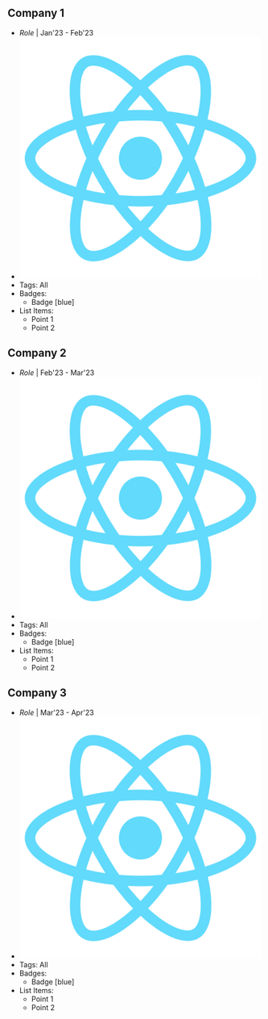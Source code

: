 ## Company 1
- *Role* | Jan'23 - Feb'23
- ![logo512](../assets/logo512.png)
- Tags: All
- Badges:
  - Badge [blue]
- List Items:
  - Point 1
  - Point 2

## Company 2
- *Role* | Feb'23 - Mar'23
- ![logo512](../assets/logo512.png)
- Tags: All
- Badges:
  - Badge [blue]
- List Items:
  - Point 1
  - Point 2

## Company 3
- *Role* | Mar'23 - Apr'23
- ![logo512](../assets/logo512.png)
- Tags: All
- Badges:
  - Badge [blue]
- List Items:
  - Point 1
  - Point 2